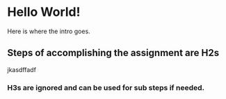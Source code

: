 # Hello World!

Here is where the intro goes.

## Steps of accomplishing the assignment are H2s

jkasdffadf

### H3s are ignored and can be used for sub steps if needed.
